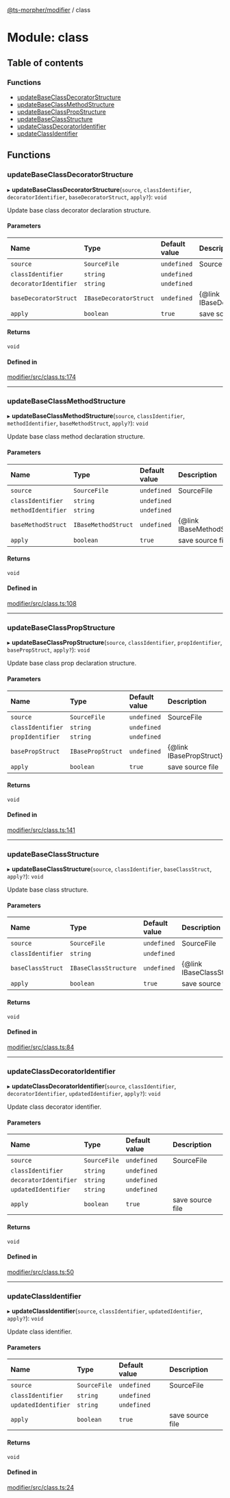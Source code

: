 [@ts-morpher/modifier](../README.md) / class

# Module: class

## Table of contents

### Functions

- [updateBaseClassDecoratorStructure](class.md#updatebaseclassdecoratorstructure)
- [updateBaseClassMethodStructure](class.md#updatebaseclassmethodstructure)
- [updateBaseClassPropStructure](class.md#updatebaseclasspropstructure)
- [updateBaseClassStructure](class.md#updatebaseclassstructure)
- [updateClassDecoratorIdentifier](class.md#updateclassdecoratoridentifier)
- [updateClassIdentifier](class.md#updateclassidentifier)

## Functions

### updateBaseClassDecoratorStructure

▸ **updateBaseClassDecoratorStructure**(`source`, `classIdentifier`, `decoratorIdentifier`, `baseDecoratorStruct`, `apply?`): `void`

Update base class decorator declaration structure.

#### Parameters

| Name | Type | Default value | Description |
| :------ | :------ | :------ | :------ |
| `source` | `SourceFile` | `undefined` | SourceFile |
| `classIdentifier` | `string` | `undefined` |  |
| `decoratorIdentifier` | `string` | `undefined` |  |
| `baseDecoratorStruct` | `IBaseDecoratorStruct` | `undefined` | {@link IBaseDecoratorStruct} |
| `apply` | `boolean` | `true` | save source file |

#### Returns

`void`

#### Defined in

[modifier/src/class.ts:174](https://github.com/linbudu599/morpher/blob/25ef250/packages/modifier/src/class.ts#L174)

___

### updateBaseClassMethodStructure

▸ **updateBaseClassMethodStructure**(`source`, `classIdentifier`, `methodIdentifier`, `baseMethodStruct`, `apply?`): `void`

Update base class method declaration structure.

#### Parameters

| Name | Type | Default value | Description |
| :------ | :------ | :------ | :------ |
| `source` | `SourceFile` | `undefined` | SourceFile |
| `classIdentifier` | `string` | `undefined` |  |
| `methodIdentifier` | `string` | `undefined` |  |
| `baseMethodStruct` | `IBaseMethodStruct` | `undefined` | {@link IBaseMethodStruct} |
| `apply` | `boolean` | `true` | save source file |

#### Returns

`void`

#### Defined in

[modifier/src/class.ts:108](https://github.com/linbudu599/morpher/blob/25ef250/packages/modifier/src/class.ts#L108)

___

### updateBaseClassPropStructure

▸ **updateBaseClassPropStructure**(`source`, `classIdentifier`, `propIdentifier`, `basePropStruct`, `apply?`): `void`

Update base class prop declaration structure.

#### Parameters

| Name | Type | Default value | Description |
| :------ | :------ | :------ | :------ |
| `source` | `SourceFile` | `undefined` | SourceFile |
| `classIdentifier` | `string` | `undefined` |  |
| `propIdentifier` | `string` | `undefined` |  |
| `basePropStruct` | `IBasePropStruct` | `undefined` | {@link IBasePropStruct} |
| `apply` | `boolean` | `true` | save source file |

#### Returns

`void`

#### Defined in

[modifier/src/class.ts:141](https://github.com/linbudu599/morpher/blob/25ef250/packages/modifier/src/class.ts#L141)

___

### updateBaseClassStructure

▸ **updateBaseClassStructure**(`source`, `classIdentifier`, `baseClassStruct`, `apply?`): `void`

Update base class structure.

#### Parameters

| Name | Type | Default value | Description |
| :------ | :------ | :------ | :------ |
| `source` | `SourceFile` | `undefined` | SourceFile |
| `classIdentifier` | `string` | `undefined` |  |
| `baseClassStruct` | `IBaseClassStructure` | `undefined` | {@link IBaseClassStructure} |
| `apply` | `boolean` | `true` | save source file |

#### Returns

`void`

#### Defined in

[modifier/src/class.ts:84](https://github.com/linbudu599/morpher/blob/25ef250/packages/modifier/src/class.ts#L84)

___

### updateClassDecoratorIdentifier

▸ **updateClassDecoratorIdentifier**(`source`, `classIdentifier`, `decoratorIdentifier`, `updatedIdentifier`, `apply?`): `void`

Update class decorator identifier.

#### Parameters

| Name | Type | Default value | Description |
| :------ | :------ | :------ | :------ |
| `source` | `SourceFile` | `undefined` | SourceFile |
| `classIdentifier` | `string` | `undefined` |  |
| `decoratorIdentifier` | `string` | `undefined` |  |
| `updatedIdentifier` | `string` | `undefined` |  |
| `apply` | `boolean` | `true` | save source file |

#### Returns

`void`

#### Defined in

[modifier/src/class.ts:50](https://github.com/linbudu599/morpher/blob/25ef250/packages/modifier/src/class.ts#L50)

___

### updateClassIdentifier

▸ **updateClassIdentifier**(`source`, `classIdentifier`, `updatedIdentifier`, `apply?`): `void`

Update class identifier.

#### Parameters

| Name | Type | Default value | Description |
| :------ | :------ | :------ | :------ |
| `source` | `SourceFile` | `undefined` | SourceFile |
| `classIdentifier` | `string` | `undefined` |  |
| `updatedIdentifier` | `string` | `undefined` |  |
| `apply` | `boolean` | `true` | save source file |

#### Returns

`void`

#### Defined in

[modifier/src/class.ts:24](https://github.com/linbudu599/morpher/blob/25ef250/packages/modifier/src/class.ts#L24)
